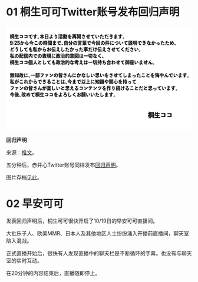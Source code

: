 # 01 桐生可可Twitter账号发布回归声明

![回归声明](img-coco-return-notice.jpg)

**回归声明**

来源：[推文](https://twitter.com/kiryucoco/status/1317844576682475522)。

五分钟后，赤井心Twitter账号同样发布[回归声明](https://twitter.com/akaihaato/status/1317846343138770950)。

图片存档[见此](img-haato-return-notice.jpg)。

# 02 早安可可

发表回归声明后，桐生可可很快开启了10/19日的早安可可直播间。

大批乐子人、欧美MMR、日本人及其他地区人士纷纷涌入开播前直播间，聊天室陷入混战。

正式直播开始后，很快有人发现直播中的聊天栏是不断循环的字幕。也没有与聊天室的实时互动。

在20分钟的内容结束后，直播随即停止。